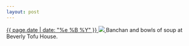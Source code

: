 ```yaml
---
layout: post
---
```


<p>
  <a href="/396">
    <time>{{ page.date | date: "%e %B %Y" }}</time>
    <img src="https://s3.amazonaws.com/life.aaronjgreenberg.com/396.jpg">
  </a>
  Banchan and bowls of soup at Beverly Tofu House.
</p>
